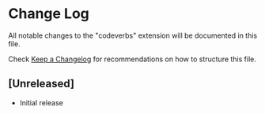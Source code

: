 # Change Log

All notable changes to the "codeverbs" extension will be documented in this file.

Check [Keep a Changelog](http://keepachangelog.com/) for recommendations on how to structure this file.

## [Unreleased]

- Initial release